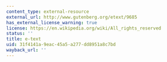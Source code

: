 ```yaml
---
content_type: external-resource
external_url: http://www.gutenberg.org/etext/9685
has_external_license_warning: true
license: https://en.wikipedia.org/wiki/All_rights_reserved
status: ''
title: e-text
uid: 31f4141a-9eac-45a5-a277-dd8951a8c7bd
wayback_url: ''
---
```

